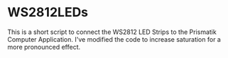 # WS2812LEDs
This is a short script to connect the WS2812 LED Strips to the Prismatik Computer Application. I've modified the code to increase saturation for a more pronounced effect.
